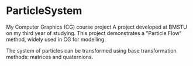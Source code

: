 ParticleSystem
==============

My Computer Graphics (CG) course project
A project developed at BMSTU on my third year of studying.
This project demonstrates a "Particle Flow" method, widely used in CG for modelling.

The system of particles can be transformed using base transformation methods: matrices and quaternions.
